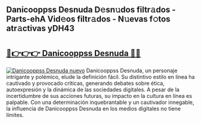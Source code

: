 ## Danicooppss Desnuda D𝚎sn𝚞dos filtr𝚊dos - Parts-ehA Vid𝚎os filtr𝚊dos - N𝚞evas f𝚘tos atr𝚊ctivas yDH43

# <h2><a href="http://mbc0pf.tromn.icu/?c=Danicooppss+Desnuda">🔗👉👉👉 Danicooppss Desnuda 🔗🔗</a></h2>

[![Danicooppss Desnuda nuevo](https://i.imgur.com/pEAQMta.gif)](http://mbc0pf.tromn.icu/?c=Danicooppss+Desnuda)
Danicooppss Desnuda, un personaje intrigante y polémico, elude la definición fácil. Su distintivo estilo en línea ha cautivado y provocado críticas, generando debates sobre ética, autoexpresión y la dinámica de las sociedades digitales. A pesar de la incertidumbre de sus acciones futuras, su impacto en la cultura en línea es palpable. Con una determinación inquebrantable y un cautivador innegable, la influencia de Danicooppss Desnuda en los medios digitales no tiene límites.
